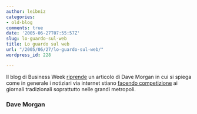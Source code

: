 ```yaml
---
author: leibniz
categories:
- old-blog
comments: true
date: '2005-06-27T07:55:57Z'
slug: lo-guardo-sul-web
title: Lo guardo sul web
url: "/2005/06/27/lo-guardo-sul-web/"
wordpress_id: 228

---
```

Il blog di Business Week [riprende](https://www.businessweek.com/the_thread/blogspotting/archives/2005/06/new_to_newspape.html?campaign_id=rss_blog_blogspotting) un articolo di Dave Morgan in cui si spiega come in generale i notiziari via internet stiano [facendo competizione](https://publications.mediapost.com/index.cfm?fuseaction=Articles.showArticleHomePage&art_aid=31253) ai giornali tradizionali soprattutto nelle grandi metropoli.  



### Dave Morgan
